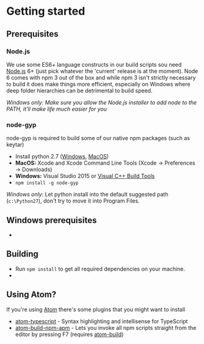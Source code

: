 # Getting started

## Prerequisites

### Node.js

We use some ES6+ language constructs in our build scripts sou need [Node.js](https://nodejs.org) 6+ (just pick whatever the 'current' release is at the moment). Node 6 comes with npm 3 out of the box and while npm 3 isn't strictly necessary to build it does make things more efficient, especially on Windows where deep folder hierarchies can be detrimental to build speed.

*Windows only: Make sure you allow the Node.js installer to add node to the PATH, it'll make life much easier for you*

### node-gyp

node-gyp is required to build some of our native npm packages (such as keytar)

* Install python 2.7 ([Windows](https://www.python.org/downloads/windows/), [MacOS](https://www.python.org/downloads/mac-osx/))
* **MacOS:** Xcode and Xcode Command Line Tools (Xcode -> Preferences -> Downloads)
* **Windows:** Visual Studio 2015 or [Visual C++ Build Tools](http://go.microsoft.com/fwlink/?LinkId=691126)
* `npm install -g node-gyp`

*Windows only*: Let python install into the default suggested path (`c:\Python27`), don't try to move it into Program Files.

## Windows prerequisites

* 

## Building

* Run `npm install` to get all required dependencies on your machine.
* 

## Using Atom?

If you're using [Atom](https://atom.io/) there's some plugins that you might want to install

* [atom-typescript](https://atom.io/packages/atom-typescript) - Syntax highlighting and intellisense for TypeScript
* [atom-build-npm-apm](https://atom.io/packages/build-npm-apm) - Lets you invoke all npm scripts straight from the editor by pressing F7 (requires [atom-build](https://atom.io/packages/build))
